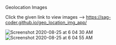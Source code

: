 Geolocation Images

Click the given link to view images -->    https://sag-coder.github.io/geo_location_img_app/



![Screenshot 2020-08-25 at 6 04 30 AM](https://user-images.githubusercontent.com/67480644/91109864-dff54780-e699-11ea-81b1-c1dc40984fe7.png)
![Screenshot 2020-08-25 at 6 04 55 AM](https://user-images.githubusercontent.com/67480644/91109877-e8e61900-e699-11ea-8d9f-334d9b823280.png)

